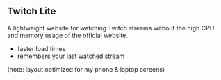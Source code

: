 ## Twitch Lite

A lightweight website for watching Twitch streams without the high CPU and memory usage of the official website.

- faster load times
- remembers your last watched stream

(note: layout optimized for my phone & laptop screens)
